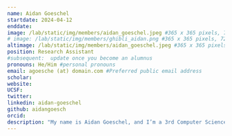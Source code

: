 ```yaml
---
name: Aidan Goeschel
startdate: 2024-04-12
enddate: 
image: /lab/static/img/members/aidan_goeschel.jpeg #365 x 365 pixels, 72 dpi
# image: /lab/static/img/members/ghibli_aidan.png #365 x 365 pixels, 72 dpi, JPG
altimage: /lab/static/img/members/aidan_goeschel.jpeg #365 x 365 pixels, 72 dpi
position: Research Assistant
#subsequent:  update once you become an alumnus
pronouns: He/Him #personal pronouns
email: agoesche (at) domain.com #Preferred public email address
scholar:  
website: 
UCSF: 
twitter: 
linkedin: aidan-goeschel
github: aidangoesch
orcid: 
description: "My name is Aidan Goeschel, and I’m a 3rd Computer Science major at UCI. My primary research interest lies in developing computational models that represent cognitive processes. These models not only offer potential explanations for certain elements of cognition but also have valuable applications in modern artificial intelligence. Outside of the lab, I enjoy running, reading, and playing guitar."
---
```


